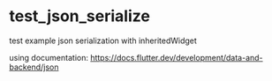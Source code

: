 # test_json_serialize

test example json serialization with inheritedWidget

using documentation:
https://docs.flutter.dev/development/data-and-backend/json